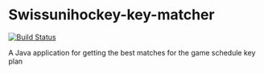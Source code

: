# Swissunihockey-key-matcher
[![Build Status](https://travis-ci.org/rufer7/swissunihockey-key-matcher.svg)](https://travis-ci.org/rufer7/swissunihockey-key-matcher)

A Java application for getting the best matches for the game schedule key plan